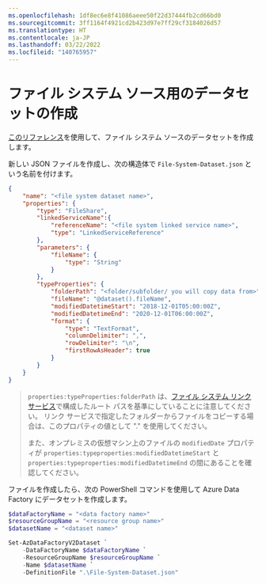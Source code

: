 ```yaml
---
ms.openlocfilehash: 1df8ec6e8f41086aeee50f22d37444fb2cd66bd0
ms.sourcegitcommit: 3ff1164f4921cd2b423d97e7ff29cf3184026d57
ms.translationtype: HT
ms.contentlocale: ja-JP
ms.lasthandoff: 03/22/2022
ms.locfileid: "140765957"
---
```

# <a name="creating-a-dataset-for-file-system-sources"></a>ファイル システム ソース用のデータセットの作成

[このリファレンス](https://docs.microsoft.com/en-us/azure/data-factory/connector-file-system#dataset-properties)を使用して、ファイル システム ソースのデータセットを作成します。

新しい JSON ファイルを作成し、次の構造体で `File-System-Dataset.json` という名前を付けます。

```json
{
    "name": "<file system dataset name>",
    "properties": {
        "type": "FileShare",
        "linkedServiceName":{
            "referenceName": "<file system linked service name>",
            "type": "LinkedServiceReference"
        },
        "parameters": {
            "fileName": {
                "type": "String"
            }
        },
        "typeProperties": {
            "folderPath": "<folder/subfolder/ you will copy data from>",
            "fileName": "@dataset().fileName",
            "modifiedDatetimeStart": "2018-12-01T05:00:00Z",
            "modifiedDatetimeEnd": "2020-12-01T06:00:00Z",
            "format": {
                "type": "TextFormat",
                "columnDelimiter": ",",
                "rowDelimiter": "\n",
                "firstRowAsHeader": true
            }
        }
    }
}
```

> `properties:typeProperties:folderPath` は、[ファイル システム リンク サービス](creating-file-system-linked-service.md)で構成したルート パスを基準にしていることに注意してください。
> リンク サービスで指定したフォルダーからファイルをコピーする場合は、このプロパティの値として "." を使用してください。
>
> また、オンプレミスの仮想マシン上のファイルの `modifiedDate` プロパティが `properties:typeproperties:modifiedDatetimeStart` と `properties:typeproperties:modifiedDatetimeEnd` の間にあることを確認してください。

ファイルを作成したら、次の PowerShell コマンドを使用して Azure Data Factory にデータセットを作成します。

```powershell
$dataFactoryName = "<data factory name>"
$resourceGroupName = "<resource group name>"
$datasetName = "<dataset name>"

Set-AzDataFactoryV2Dataset `
    -DataFactoryName $dataFactoryName `
    -ResourceGroupName $resourceGroupName `
    -Name $datasetName `
    -DefinitionFile ".\File-System-Dataset.json"
```